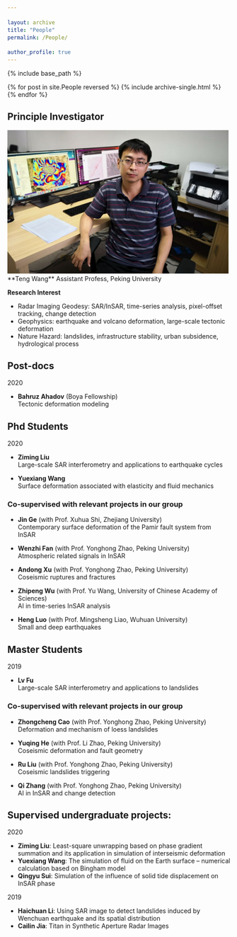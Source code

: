 ```yaml
---

layout: archive
title: "People"
permalink: /People/

author_profile: true
---
```


{% include base_path %}

{% for post in site.People reversed %}
  {% include archive-single.html %}
{% endfor %}


## Principle Investigator

<div style="text-align: left;"> <img src="/images/PI_photo.jpg" alt="PI_photo" width = "500"> </div>  
**Teng Wang**   
Assistant Profess, Peking University  


**Research Interest**

* Radar Imaging Geodesy: SAR/InSAR, time-series analysis, pixel-offset tracking, change detection
* Geophysics: earthquake and volcano deformation, large-scale tectonic deformation
* Nature Hazard: landslides, infrastructure stability, urban subsidence, hydrological process

## Post-docs

2020

* **Bahruz Ahadov** (Boya Fellowship)  
  Tectonic deformation modeling

## Phd Students

2020  

* **Ziming Liu**  
  Large-scale SAR interferometry and applications to earthquake cycles   

* **Yuexiang Wang**  
  Surface deformation associated with elasticity and fluid mechanics  

### **Co-supervised with relevant projects in our group**

* **Jin Ge** (with Prof. Xuhua Shi, Zhejiang University)  
  Contemporary surface deformation of the Pamir fault system from InSAR  

* **Wenzhi Fan** (with Prof. Yonghong Zhao, Peking University)  
  Atmospheric related signals in InSAR  

* **Andong Xu** (with Prof. Yonghong Zhao, Peking University)  
  Coseismic ruptures and fractures  

* **Zhipeng Wu** (with Prof. Yu Wang, University of Chinese Academy of Sciences)   
  AI in time-series InSAR analysis  

* **Heng Luo** (with Prof. Mingsheng Liao, Wuhuan University)  
  Small and deep earthquakes  



## Master Students

2019  

* **Lv Fu**  
  Large-scale SAR interferometry and applications to landslides  

### **Co-supervised with relevant projects in our group**

* **Zhongcheng Cao** (with Prof. Yonghong Zhao, Peking University)  
  Deformation and mechanism of loess landslides   

* **Yuqing He** (with Prof. Li Zhao, Peking University)  
  Coseismic deformation and fault geometry   

* **Ru Liu** (with Prof. Yonghong Zhao, Peking University)  
  Coseismic landslides triggering  

* **Qi Zhang** (with Prof. Yonghong Zhao, Peking University)  
  AI in InSAR and change detection  

## Supervised undergraduate projects:

2020  

* **Ziming Liu**: Least-square unwrapping based on phase gradient summation and its application in simulation of interseismic deformation  
* **Yuexiang Wang**: The simulation of fluid on the Earth surface – numerical calculation based on Bingham model  
* **Qingyu Sui**: Simulation of the influence of solid tide displacement on InSAR phase  

2019  

* **Haichuan Li**: Using SAR image to detect landslides induced by Wenchuan earthquake and its spatial distribution  
* **Cailin Jia**: Titan in Synthetic Aperture Radar Images  
